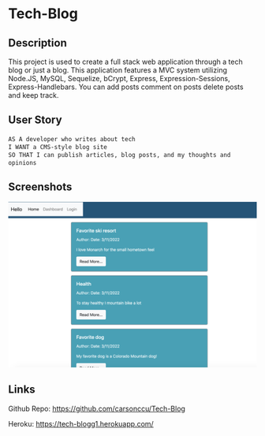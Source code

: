 # Tech-Blog

## Description
This project is used to create a full stack web application through a tech blog or just a blog. This application features a MVC system utilizing Node.JS, MySQL, Sequelize, bCrypt, Express, Expression-Sessions, Express-Handlebars. You can add posts comment on posts delete posts and keep track.

## User Story
```
AS A developer who writes about tech
I WANT a CMS-style blog site
SO THAT I can publish articles, blog posts, and my thoughts and opinions
```

## Screenshots

![Main Page](public/media/main.png)

## Links

Github Repo: https://github.com/carsonccu/Tech-Blog

Heroku: https://tech-blogg1.herokuapp.com/